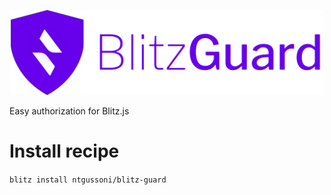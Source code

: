 <p align="center">
 <img src="blitz-guard.png" width="500px" />
</p>

Easy authorization for Blitz.js

# Install recipe

```blitz install ntgussoni/blitz-guard```
